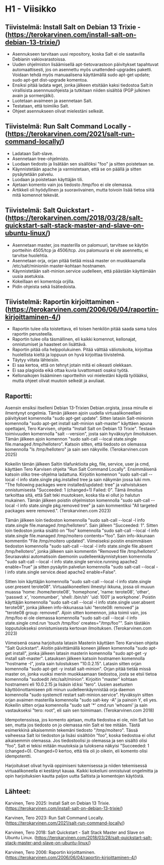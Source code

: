 # H1 - Viisikko

## Tiivistelmä: Install Salt on Debian 13 Trixie - (https://terokarvinen.com/install-salt-on-debian-13-trixie/)
- Asennukseen tarvitaan uusi repository, koska Salt ei ole saatavilla Debianin vakiovarastoissa.
- Uuden ohjelmiston lisäämisellä apt-tietovarastoon päivitykset tapahtuvat automaattisesti, jos on asennettu myös unattended-upgrades paketti. Voidaan tehdä myös manuaalisena käyttämällä sudo apt-get update; sudo apt-get dist-upgrade komentoa.
- Ensiksi pitää ladata wget, jonka jälkeen etsitään kaksi tiedostoa Salt:in virallisista asennnusohjeista ja tutkitaan niiden sisältöä (PGP julkinen avain ja sormenjälki).
- Luotetaan avaimeen ja asennetaan Salt.
- Testataan, että toimiiko Salt.
- Ohjeet asennukseen olivat mielestäni selkeät.

## Tiivistelmä: Run Salt Command Locally - (https://terokarvinen.com/2021/salt-run-command-locally/)
- Ladataan Salt-slave.
- Asennetaan tree-ohjelmisto.
- Luodaan tiedosto ja lisätään sen sisällöksi "foo" ja sitten poistetaan se.
- Käynnistetään apache ja varmistetaan, että se on päällä ja sitten pysäytetään palvelu.
- Luodaan ja poistetaan käyttäjän tili.
- Ajetaan komento vain jos tiedosto /tmp/foo ei ole olemassa.
- Artikkeli oli hyödyllinen ja suoraviivainen, mutta toivoin lisää tietoa siitä mitä komennot tekevät.

## Tiivistelmä: Salt Quickstart - (https://terokarvinen.com/2018/03/28/salt-quickstart-salt-stack-master-and-slave-on-ubuntu-linux/)
- Asennetaan master, jos masterilla on palomuuri, tarvitsee se käytön portteihin 4505/tcp ja 4506/tcp. Jos palomuuria ei ole asennettu, ei tarvitse huolehtia.
- Asennetaan orja, orjan pitää tietää missä master on muokkaamalla /etc/salt/minioniin master-kohtaan hostnamen.
- Käynnistetään salt-minion.service uudelleen, että päästään käyttämään uusia asetuksia.
- Kokeillaan eri komentoja orjilla.
- Pidin ohjeista sekä lisätiedoista.

## Tiivistelmä: Raportin kirjoittaminen - (https://terokarvinen.com/2006/06/04/raportin-kirjoittaminen-4/)
- Raportin tulee olla toistettava, eli toisen henkilön pitää saada sama tulos raportin perusteella.
- Raportin tulee olla täsmällinen, eli kaikki komennot, kellonajat, onnistumiset ja haasteet on lisättävä.
- Raportin pitää olla helppolukuinen. Pitää välttää väliotsikoita, kirjoittaa huolellista kieltä ja loppuun on hyvä kirjoittaa tiivistelmä.
- Täytyy viitata lähteisiin.
- Ei saa kertoa, että on tehnyt jotain mitä ei oikeasti olekkaan.
- Ei saa plagioida eikä ottaa kuvia luvattomasti osaksi työtä.
- Kellonaikojen lisääminen raportteihin voi mielestäni käydä työlääksi, mutta ohjeet olivat muutoin selkeät ja avuliaat.

## Raportti:

Asensin ensiksi itselleni Debian 13-Trixien Debian.orgista, jossa minulle ei ilmentynyt ongelmia. Tämän jälkeen ajoin uudella virtuaalikoneellani päivitykset komennolla "sudo apt-get update". Sitten latasin Salt-minionin komennolla "sudo apt-get install salt-minion salt-master" käyttäen apuna opettajani, Tero Karvisen, ohjeita "Install Salt on Debian 13 Trixie". Testasin toimivuuden komennolla "salt --version", josta sain hyväksytyn ilmoituksen. Tämän jälkeen ajoin komennon "sudo salt-call --local state.single file.managed /tmp/hellotero". Katsoin sitten, että tiedosto on olemassa komennolla "ls /tmp/hellotero" ja sain sen näkyville. (Terokarvinen.com 2025)

Kokeilin tämän jälkeen Saltin tilafunktioita pkg, file, service, user ja cmd, käyttäen Tero Karvisen ohjeita "Run Salt Command Locally". Ensimmäisenä katsoin oliko tree-ohjelma ladattuna. Kirjoitin komennon "sudo salt-call --local -l info state.single pkg.installed tree ja sain näkymän jossa luki mm. "The following packages were installed/updated: tree" ja vahvistuksen onnistumisesta "Succeeded: 1 (changed=1) Failed: 0". Tämä ilmoitus tarkoittaa sitä, että Salt teki muutoksen, koska tila ei ollut jo halutun mukainen. Tämän jälkeen poistin ohjelmiston komennolla "sudo salt-call --local -l info state.single pkg.removed tree" ja sain kommentiksi "All targeted packages were removed.". (Terokarvinen.com 2023)

Tämän jälkeen loin tiedoston komennolla "sudo salt-call --local -l info state.single file.managed /tmp/hellotero". Sain jälleen "Succeeded: 1". Sitten loin tiedoston jonka sisältö on
"foo" komennolla "sudo salt-call --local -l info state.single file.managed /tmp/moitero contents="foo". Sain info-ikkunaan kommentin "File /tmp/moitero updated". Viimeiseksi poistin ensimmäisen tiedoston komennolla "sudo salt-call --local -l info state.single file.absent /tmp/hellotero", jonka jälkeen sain kommentin "Removed file /tmp/hellotero". Seuraavaksi automatisoin daemonin uudelleenkäynnistyksen komennolla "sudo salt-call --local -l info state.single service.running apache2 enable=True" ja sitten pysäytin palvelun komennolla "sudo salt-call --local -l info state.single service.dead apache2 enable=False".

Sitten loin käyttäjän komennolla "sudo salt-call --local -l info state.single user.present terote08". Virtuaalikoneelleni ilmestyi ikkuna, jossa oli muuun muassa
'home: /home/terote08', 'homephone', 'name: terote08', 'other', 'passwd: x', 'roomnumber', 'shell: /bin/sh' 'uid: 1001' ja workphone'. Poistin käyttäjän komennolla "sudo salt-call --local -l info state.single user.absent terote08", jonka jälkeen info-ikkunassa luki
"terote08: removed" ja "terote08 group: removed". Ajoin sitten komennon, joka toimii vain, jos /tmp/foo ei ole olemassa komennolla "sudo salt-call --local -l info state.single cmd.run 'touch /tmp/foo' creates="/tmp/foo"". Sain tästäkin lopputulokseksi onnistumisesta kertovan ilmoituksen. (Terokarvinen.com 2023)

Viimeisenä osana harjoitusta latasin Masterin käyttäen Tero Karvisen ohjeita "Salt Quickstart". Aloitin päivittämällä koneen jälleen komennolla "sudo apt-get install", jonka jälkeen latasin masterin komennolla "sudo apt-get -y install salt-master". Latauksen jälkeen katsoin hostnamen komennolla "hostname -I", josta sain tulostuksen "10.0.2.15". Latasin sitten orjan komennolla "sudo apt-get -y install salt-minion". Orjan pitää tietää missä master on, jonka vuoksi menin muokkaamaan tiedostoa, josta se etsii tietoa komennolla "sudoedit /etc/salt/minion". Kirjoitin "master" kohtaan hostnameni eli 10.0.2.15 ja lisäsin id:ksi "tero". Uusien asetusten käyttöönottamiseen piti minun uudelleenkäynnistää orja daemon komennolla "sudo systemctl restart salt-minion.service". Hyväksyin sitten orjan avaimen masterilla komennolla "sudo salt-key -A" ja painoin Y, eli yes. Kokeilin sitten orjaa komennolla "sudo salt '*' cmd.run 'whoami' ja sain vastaukseksi "tero: root", eli sain sen toimimaan. (Terokarvinen.com 2018)

Idempotenssissa, jos komento ajetaan, mutta tiedostoa ei ole, niin Salt luo sen, mutta jos tiedosto on jo olemassa niin Salt ei tee mitään. Tästä esimerkkinä aikaisemmin tekemäni tiedosto "/tmp/moitero". Tässä vaiheessa Salt loi tiedoston ja lisäsi sisältöön "foo", 
koska tiedostoa ei ollut aikaisemmin olemassa. Jos tiedostoolisi jo olemassa ja sen sisältö olisi "foo", Salt ei tekisi mitään muutoksia ja tuloksena näkyisi "Succeeded: 1 (changed=0). Changed=0 kertoo, että tila oli jo oikein, eli komento olisi idempotentti.

Harjoitukset olivat hyviä oppimiseni tukemisessa ja niiden tekemisessä virtuaalikoneella ei kestänyt kauaa. Kaikki kokeiluni onnistuivat ongelmitta ja opin harjoituksien kautta paljon uutta Saltista ja komentojen käytöstä.

## Lähteet:
Karvinen, Tero 2025: Install Salt on Debian 13 Trixie. (https://terokarvinen.com/install-salt-on-debian-13-trixie/)

Karvinen, Tero 2023: Run Salt Command Locally. (https://terokarvinen.com/2021/salt-run-command-locally/)

Karvinen, Tero 2018: Salt Quickstart - Salt Stack Master and Slave on Ubuntu Linux. (https://terokarvinen.com/2018/03/28/salt-quickstart-salt-stack-master-and-slave-on-ubuntu-linux/)

Karvinen, Tero 2006: Raportin kirjoittaminen. (https://terokarvinen.com/2006/06/04/raportin-kirjoittaminen-4/)
